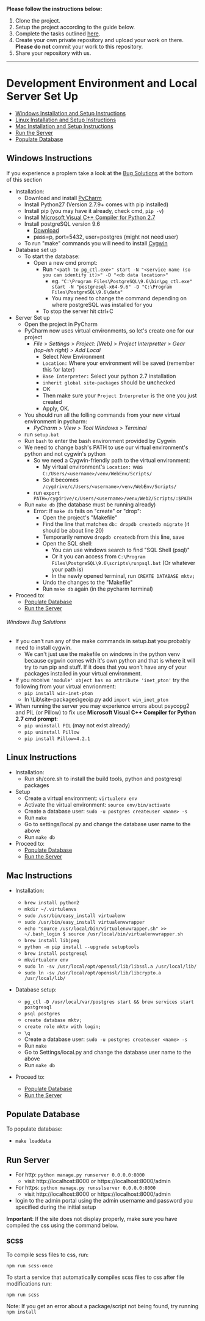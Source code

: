 **Please follow the instructions below:**

1. Clone the project.
2. Setup the project according to the guide below.
3. Complete the tasks outlined [here](https://docs.google.com/document/d/12eaoESuavyArnrY9vPVg7e4-gPyHxPrP_yqWLXBsmWA).
4. Create your own private repository and upload your work on there. **Please do not** commit your work to this repository.
5. Share your repository with us.

---

# Development Environment and Local Server Set Up

* [Windows Installation and Setup Instructions](#markdown-header-windows-instructions)
* [Linux Installation and Setup Instructions](#markdown-header-linux-instructions)
* [Mac Installation and Setup Instructions](#markdown-header-mac-instructions)
* [Run the Server](#markdown-header-run-server)
* [Populate Database](#markdown-header-populate-database)

## Windows Instructions

If you experience a proplem take a look at the [Bug Solutions](#markdown-header-windows-bugs-solutions) at the bottom of this section

* Installation:
    * Download and install [PyCharm](https://www.jetbrains.com/pycharm/)
    * Install Python27 (Version 2.7.9+ comes with pip installed)
    * Install pip (you may have it already, check cmd, `pip -v`)
    * Install [Microsoft Visual C++ Compiler for Python 2.7](http://aka.ms/vcpython27)
    * Install postgreSQL version 9.6
        * [Download](https://www.enterprisedb.com/downloads/postgres-postgresql-downloads)
        * pass=p, port=5432, user=postgres (might not need user)
    * To run "make" commands you will need to install [Cygwin](https://cygwin.com/install.html)
* Database set up
    * To start the database:
        * Open a new cmd prompt:
            * Run `"<path to pg_ctl.exe>" start -N "<service name (so you can identify it)>" -D "<db data location>"`
                * eg. `"C:\Program Files\PostgreSQL\9.6\bin\pg_ctl.exe" start -N "postgresql-x64-9.6" -D "C:\Program Files\PostgreSQL\9.6\data"`
                * You may need to change the command depending on where postgreSQL was installed for you
            * To stop the server hit ctrl+C
* Server Set up
    * Open the project in PyCharm
    * PyCharm now uses virtual environments, so let's create one for our project
        * *File > Settings > Project: [Web] > Project Interpretter > Gear (top-ish right) > Add Local*
            * Select New Environment
            * `Location:` Where your environment will be saved (remember this for later)
            * `Base Interpreter:` Select your python 2.7 installation
            * `inherit global site-packages` should be **un**checked
            * OK
            * Then make sure your `Project Interpreter` is the one you just created
            * Apply, OK.
    * You should run all the folling commands from your new virtual environment in pycharm:
        * *PyCharm > View > Tool Windows > Terminal*
    * run `setup.bat`
    * Run `bash` to enter the bash environment provided by Cygwin
    * We need to change bash's PATH to use our virtual environment's python and not cygwin's python
        * So we need a Cygwin-friendly path to the virtual environment:
            * My virtual environment's `Location:` was `C:/Users/<username>/venv/WebEnv/Scripts/`
            * So it becomes `/cygdrive/c/Users/<username>/venv/WebEnv/Scripts/`
        * run `export PATH=/cygdrive/c/Users/<username>/venv/Web2/Scripts/:$PATH`
    * Run `make db` (the database must be running already)
        * Error: If `make db` fails on "create" or "drop":
            * Open the project's "Makefile"
            * Find the line that matches `db: dropdb createdb migrate` (it should be about line 20)
            * Temporarily remove `dropdb createdb` from this line, save
            * Open the SQL shell:
                * You can use windows search to find "SQL Shell (psql)"
                * Or it you can access from `C:\Program Files\PostgreSQL\9.6\scripts\runpsql.bat` (Or whatever your path is)
                * In the newly opened terminal, run `CREATE DATABASE mktv;`
            * Undo the changes to the "Makefile"
            * Run `make db` again (in the pycharm terminal)
* Proceed to:
    * [Populate Database](#markdown-header-populate-database)
    * [Run the Server](#markdown-header-run-server)
    
###### Windows Bug Solutions

* If you can't run any of the make commands in setup.bat you probably need to install cygwin.
    * We can't just use the makefile on windows in the python venv because cygwin comes with it's own python and that is where it will try to run pip and stuff.  If it does that you won't have any of your packages installed in your virtual environment.
* If you receive `'module' object has no attribute 'inet_pton'` try the following from your virtual envrionment:
    * `pip install win-inet-pton`
    * In <venv path>\Lib\site-packages\geoip.py add `import win_inet_pton`
* When running the server you may experience errors about psycopg2 and PIL (or Pillow) to fix use **Microsoft Visual C++ Compiler for Python 2.7 cmd prompt**:
	* `pip uninstall PIL` (may not exist already)
	* `pip uninstall Pillow`
	* `pip install Pillow=4.2.1`

## Linux Instructions

* Installation:
    * Run sh/core.sh to install the build tools, python and postgresql packages
* Setup
    * Create a virtual environment: `virtualenv env`
    * Activate the virtual environment: `source env/bin/activate`
    * Create a database user: `sudo -u postgres createuser <name> -s`
    * Run `make`
    * Go to settings/local.py and change the database user name to the above
    * Run `make db`
* Proceed to:
    * [Populate Database](#markdown-header-populate-database)
    * [Run the Server](#markdown-header-run-server)
    
## Mac Instructions

* Installation:
    * `brew install python2`
    * `mkdir ~/.virtulenvs`
    * `sudo /usr/bin/easy_install virtualenv`
    * `sudo /usr/bin/easy_install virtualenvwrapper`
    * `echo "source /usr/local/bin/virtualenvwrapper.sh" >> ~/.bash_login $ source /usr/local/bin/virtualenvwrapper.sh`
    * `brew install libjpeg`
    * `python -m pip install --upgrade setuptools`
	* `brew install postgresql`
    * `mkvirtualenv env`
    * `sudo ln -sv /usr/local/opt/openssl/lib/libssl.a /usr/local/lib/`
    * `sudo ln -sv /usr/local/opt/openssl/lib/libcrypto.a /usr/local/lib/`

* Database setup:
    * `pg_ctl -D /usr/local/var/postgres start && brew services start postgresql`
    * `psql postgres`
    * `create database mktv;`
    * `create role mktv with login;`
    * `\q`
    * Create a database user: `sudo -u postgres createuser <name> -s`
    * Run `make`
    * Go to Settings/local.py and change the database user name to the above
    * Run `make db`
* Proceed to:
    * [Populate Database](#markdown-header-populate-database)
    * [Run the Server](#markdown-header-run-server)

## Populate Database

To populate database:

* `make loaddata`

## Run Server

* For http: `python manage.py runserver 0.0.0.0:8000`
    * visit http://localhost:8000 or https://localhost:8000/admin
* For https: `python manage.py runsslserver 0.0.0.0:8000`
    * visit http://localhost:8000 or https://localhost:8000/admin
* login to the admin portal using the admin username and password you specified during the initial setup

**Important**: If the site does not display properly, make sure you have compiled the css using the command below.

### SCSS

To compile scss files to css, run:
```
npm run scss-once
```
To start a service that automatically compiles scss files to css after file modifications run:
```
npm run scss
```
Note: If you get an error about a package/script not being found, try running `npm install` 